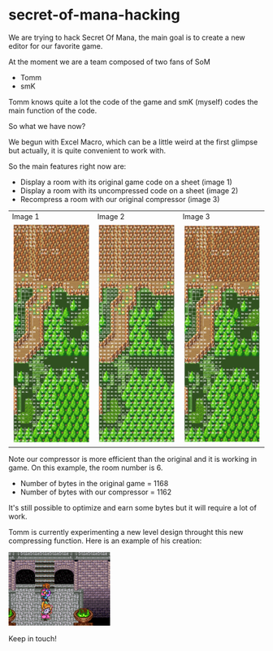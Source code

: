 # secret-of-mana-hacking

We are trying to hack Secret Of Mana, the main goal is to create a new editor for our favorite game.

At the moment we are a team composed of two fans of SoM
  - Tomm
  - smK

Tomm knows quite a lot the code of the game and smK (myself) codes the main function of the code.

So what we have now?

We begun with Excel Macro, which can be a little weird at the first glimpse but actually, it is quite convenient to work with.

So the main features right now are:

- Display a room with its original game code on a sheet (image 1)
- Display a room with its uncompressed code on a sheet (image 2)
- Recompress a room with our original compressor (image 3)

<table border="0">
<tr>
<td>Image 1</td>
<td>Image 2</td>
<td>Image 3</td>
</tr>
<tr>
<td><img src="/Images%20GitHub/Room6_original_code.png" alt="Image 1" style="width:200px;"/></td>
<td><img src="/Images%20GitHub/Room6_uncompressed_code.png" alt="Image 2" style="width:200px;"/></td>
<td><img src="/Images%20GitHub/Room6_compressed_code.png" alt="Image 3" style="width:200px;"/></td>
</tr>
</table>

Note our compressor is more efficient than the original and it is working in game.
On this example, the room number is 6.
- Number of bytes in the original game = 1168
- Number of bytes with our compressor = 1162

It's still possible to optimize and earn some bytes but it will require a lot of work.

Tomm is currently experimenting a new level design throught this new compressing function.
Here is an example of his creation:

<img src="/Images%20GitHub/Tomm_room.png" alt="Tomm Room" style="width:200px;"/>

Keep in touch!
